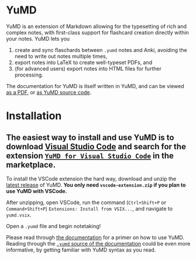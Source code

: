 # YuMD

YuMD is an extension of Markdown allowing for the typesetting of rich and complex notes, with first-class support for flashcard creation directly within your notes. YuMD lets you
1. create and sync flaschards between `.yumd` notes and Anki, avoiding the need to write out notes multiple times,
1. export notes into LaTeX to create well-typeset PDFs, and
1. (for advanced users) export notes into HTML files for further processing.

The documentation for YuMD is itself written in YuMD, and can be viewed [as a PDF](https://nbviewer.org/github/james-b-yu/yumd-public/blob/main/0.9.0/documentation/yumd-documentation.pdf), or [as YuMD source code](https://github.com/james-b-yu/yumd-public/blob/main/0.9.0/documentation/yumd-documentation.yumd).

# Installation

## The easiest way to install and use YuMD is to download [Visual Studio Code](https://code.visualstudio.com/) and search for the extension [`YuMD for Visual Studio Code`](https://marketplace.visualstudio.com/items?itemName=JamesBYu.yumd) in the marketplace.

To install the VSCode extension the hard way, download and unzip the [latest release](https://github.com/james-b-yu/yumd-public/releases) of YuMD. **You only need `vscode-extension.zip` if you plan to use YuMD with VSCode.**

After unzipping, open VSCode, run the command (`Ctrl+Shift+P` or `Command+Shift+P`) `Extensions: Install from VSIX...`, and navigate to `yumd.vsix`.

Open a `.yumd` file and begin notetaking!

Please read through [the documentation](https://nbviewer.org/github/james-b-yu/yumd-public/blob/main/0.9.0/documentation/yumd-documentation.pdf) for a primer on how to use YuMD. Reading through the [`.yumd` source of the documentation](https://github.com/james-b-yu/yumd-public/blob/main/0.9.0/documentation/yumd-documentation.yumd) could be even more informative, by getting familiar with YuMD syntax as you read.
